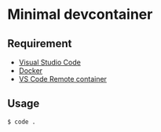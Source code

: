 Minimal devcontainer
====

## Requirement

- [Visual Studio Code](https://code.visualstudio.com/download)
- [Docker](https://docs.docker.com/get-docker/)
- [VS Code Remote container](https://marketplace.visualstudio.com/items?itemName=ms-vscode-remote.remote-containers)

## Usage

```
$ code .
```
